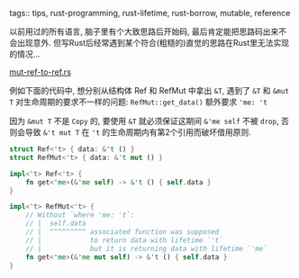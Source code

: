 tags:: tips, rust-programming, rust-lifetime, rust-borrow, mutable, reference

以前用过的所有语言, 脑子里有个大致思路后开始码, 最后肯定能把思路码出来不会出现意外.
但写Rust后经常遇到某个符合(粗糙的)直觉的思路在Rust里无法实现的情况...

[mut-ref-to-ref.rs](../rust-playground/src/bin/mut-ref-to-ref-require-lifetime-constraint.rs)

例如下面的代码中,
想分别从结构体 Ref 和 RefMut 中拿出 `&T`,
遇到了 `&T` 和 `&mut T` 对生命周期的要求不一样的问题:
`RefMut::get_data()` 额外要求 `'me: 't`

因为 `&mut T` 不是 `Copy` 的,
要使用 `&T` 就必须保证这期间 `&'me self` 不被 `drop`,
否则会导致 `&'t mut T` 在 `'t` 的生命周期内有第2个引用而破坏借用原则.

```rust
struct Ref<'t> { data: &'t () }
struct RefMut<'t> { data: &'t mut () }

impl<'t> Ref<'t> {
    fn get<'me>(&'me self) -> &'t () { self.data }
}

impl<'t> RefMut<'t> {
    // Without `where 'me: 't`:
    // |  self.data
    // |  ^^^^^^^^^ associated function was supposed
    // |            to return data with lifetime `'t`
    // |            but it is returning data with lifetime `'me`
    fn get<'me>(&'me mut self) -> &'t () { self.data }
}
```
